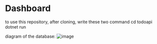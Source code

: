 # Dashboard

to use this repository, after cloning, write these two command
cd todoapi
dotnet run


diagram of the database:
![image](https://github.com/user-attachments/assets/c2a0e171-2aa7-4377-9d3f-8c09f032f6a5)
